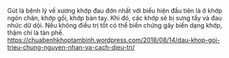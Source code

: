 Gút là bệnh lý về xương khớp đau đớn nhất với biểu hiện đầu tiên là ở khớp ngón chân, khớp gối, khớp bàn tay. Khi đó, các khớp sẽ bị sưng tấy và đau nhức dữ dội. Nếu không điều trị tốt có thể biến chứng gây biến dạng khớp, thậm chí là tàn phế.
https://chuabenhkhoptambinh.wordpress.com/2018/08/14/dau-khop-goi-trieu-chung-nguyen-nhan-va-cach-dieu-tri/
